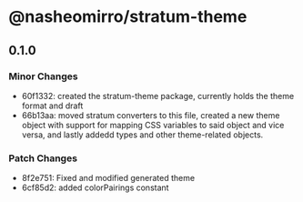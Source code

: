 # @nasheomirro/stratum-theme

## 0.1.0

### Minor Changes

- 60f1332: created the stratum-theme package, currently holds the theme format and draft
- 66b13aa: moved stratum converters to this file, created a new theme object with support for mapping CSS variables to said object and vice versa, and lastly addedd types and other theme-related objects.

### Patch Changes

- 8f2e751: Fixed and modified generated theme
- 6cf85d2: added colorPairings constant
